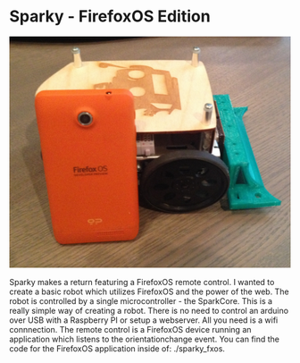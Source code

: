 # Sparky - FirefoxOS Edition

![Sparky - FirefoxOS Edition](img/robot01.jpg)

Sparky makes a return featuring a FirefoxOS remote control. I wanted to create a basic robot which utilizes FirefoxOS and the power of the web. The robot is controlled by a single microcontroller - the SparkCore. This is a really simple way of creating a robot. There is no need to control an arduino over USB with a Raspberry PI or setup a webserver. All you need is a wifi connnection. The remote control is a FirefoxOS device running an application which listens to the orientationchange event. You can find the code for the FirefoxOS application inside of: ./sparky_fxos.
